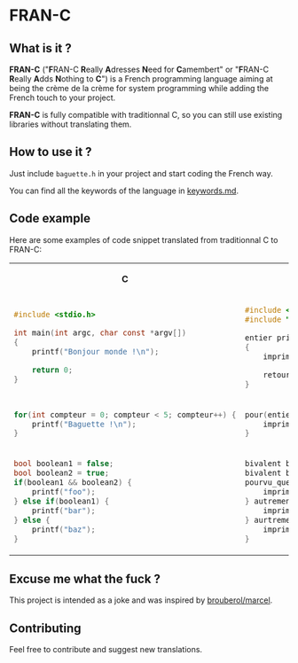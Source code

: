 # FRAN-C

## What is it ?

**FRAN-C** ("**F**RAN-C **R**eally **A**dresses **N**eed for **C**amembert" or "**F**RAN-C **R**eally **A**dds **N**othing to **C**") is a French programming language aiming at being the crème de la crème for system programming while adding the French touch to your project.

**FRAN-C** is fully compatible with traditionnal C, so you can still use existing libraries without translating them.

## How to use it ?

Just include `baguette.h` in your project and start coding the French way.

You can find all the keywords of the language in [keywords.md](keywords.md).

## Code example

Here are some examples of code snippet translated from traditionnal C to FRAN-C:

<table>
<tr>
<td><center>

**C** 

</center></td>
<td><center>

**FRAN-C**

</center></td>
</tr>
<tr>
<td>

```C
#include <stdio.h>

int main(int argc, char const *argv[])
{
    printf("Bonjour monde !\n");

    return 0;
}
```

</td>
<td>

```C
#include <stdio.h>
#include "baguette.h"

entier principale(entier argc, caractère immuable *argv[])
{
    imprimerf("Bonjour monde !\n");

    retourner 0;
}
```

</td>
</tr>
<tr>
<td>

```C
for(int compteur = 0; compteur < 5; compteur++) {
    printf("Baguette !\n");
}
```

</td>
<td>

```C
pour(entier compteur = 0; compteur < 5; compteur++) {
    imprimerf("Baguette !\n");
}
```

</td>
</tr>
<tr>
<td> 

```C
bool boolean1 = false;
bool boolean2 = true;
if(boolean1 && boolean2) {
    printf("foo");
} else if(boolean1) {
    printf("bar");
} else {
    printf("baz");
}
```

</td>
<td>

```C
bivalent boolean1 = inexact;
bivalent boolean2 = exact;
pourvu_que(boolean1 && boolean2) {
    imprimerf("foo");
} autrement pourvu_que(boolean1) {
    imprimerf("bar");
} aurtrement {
    imprimerf("baz");
}
```

</td>
</tr>
</table>

## Excuse me what the fuck ?

This project is intended as a joke and was inspired by [brouberol/marcel](https://github.com/brouberol/marcel).

## Contributing

Feel free to contribute and suggest new translations.
